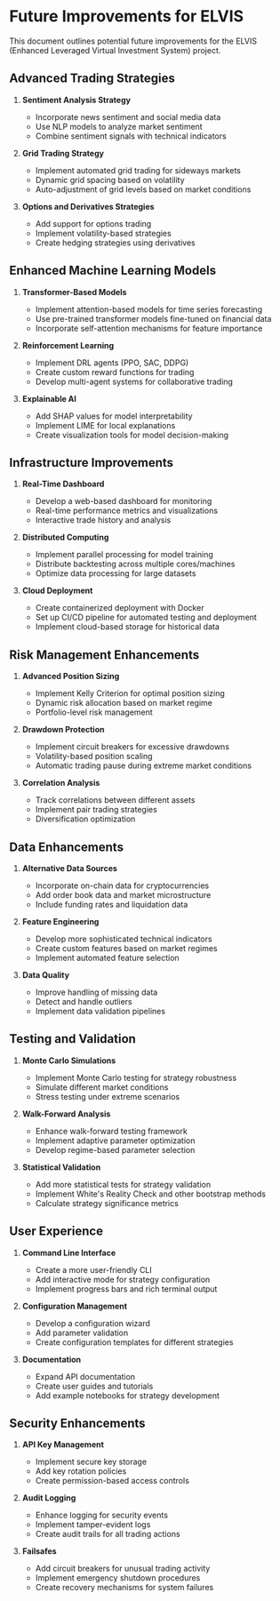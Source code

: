 # Future Improvements for ELVIS

This document outlines potential future improvements for the ELVIS (Enhanced Leveraged Virtual Investment System) project.

## Advanced Trading Strategies

1. **Sentiment Analysis Strategy**
   - Incorporate news sentiment and social media data
   - Use NLP models to analyze market sentiment
   - Combine sentiment signals with technical indicators

2. **Grid Trading Strategy**
   - Implement automated grid trading for sideways markets
   - Dynamic grid spacing based on volatility
   - Auto-adjustment of grid levels based on market conditions

3. **Options and Derivatives Strategies**
   - Add support for options trading
   - Implement volatility-based strategies
   - Create hedging strategies using derivatives

## Enhanced Machine Learning Models

1. **Transformer-Based Models**
   - Implement attention-based models for time series forecasting
   - Use pre-trained transformer models fine-tuned on financial data
   - Incorporate self-attention mechanisms for feature importance

2. **Reinforcement Learning**
   - Implement DRL agents (PPO, SAC, DDPG)
   - Create custom reward functions for trading
   - Develop multi-agent systems for collaborative trading

3. **Explainable AI**
   - Add SHAP values for model interpretability
   - Implement LIME for local explanations
   - Create visualization tools for model decision-making

## Infrastructure Improvements

1. **Real-Time Dashboard**
   - Develop a web-based dashboard for monitoring
   - Real-time performance metrics and visualizations
   - Interactive trade history and analysis

2. **Distributed Computing**
   - Implement parallel processing for model training
   - Distribute backtesting across multiple cores/machines
   - Optimize data processing for large datasets

3. **Cloud Deployment**
   - Create containerized deployment with Docker
   - Set up CI/CD pipeline for automated testing and deployment
   - Implement cloud-based storage for historical data

## Risk Management Enhancements

1. **Advanced Position Sizing**
   - Implement Kelly Criterion for optimal position sizing
   - Dynamic risk allocation based on market regime
   - Portfolio-level risk management

2. **Drawdown Protection**
   - Implement circuit breakers for excessive drawdowns
   - Volatility-based position scaling
   - Automatic trading pause during extreme market conditions

3. **Correlation Analysis**
   - Track correlations between different assets
   - Implement pair trading strategies
   - Diversification optimization

## Data Enhancements

1. **Alternative Data Sources**
   - Incorporate on-chain data for cryptocurrencies
   - Add order book data and market microstructure
   - Include funding rates and liquidation data

2. **Feature Engineering**
   - Develop more sophisticated technical indicators
   - Create custom features based on market regimes
   - Implement automated feature selection

3. **Data Quality**
   - Improve handling of missing data
   - Detect and handle outliers
   - Implement data validation pipelines

## Testing and Validation

1. **Monte Carlo Simulations**
   - Implement Monte Carlo testing for strategy robustness
   - Simulate different market conditions
   - Stress testing under extreme scenarios

2. **Walk-Forward Analysis**
   - Enhance walk-forward testing framework
   - Implement adaptive parameter optimization
   - Develop regime-based parameter selection

3. **Statistical Validation**
   - Add more statistical tests for strategy validation
   - Implement White's Reality Check and other bootstrap methods
   - Calculate strategy significance metrics

## User Experience

1. **Command Line Interface**
   - Create a more user-friendly CLI
   - Add interactive mode for strategy configuration
   - Implement progress bars and rich terminal output

2. **Configuration Management**
   - Develop a configuration wizard
   - Add parameter validation
   - Create configuration templates for different strategies

3. **Documentation**
   - Expand API documentation
   - Create user guides and tutorials
   - Add example notebooks for strategy development

## Security Enhancements

1. **API Key Management**
   - Implement secure key storage
   - Add key rotation policies
   - Create permission-based access controls

2. **Audit Logging**
   - Enhance logging for security events
   - Implement tamper-evident logs
   - Create audit trails for all trading actions

3. **Failsafes**
   - Add circuit breakers for unusual trading activity
   - Implement emergency shutdown procedures
   - Create recovery mechanisms for system failures
